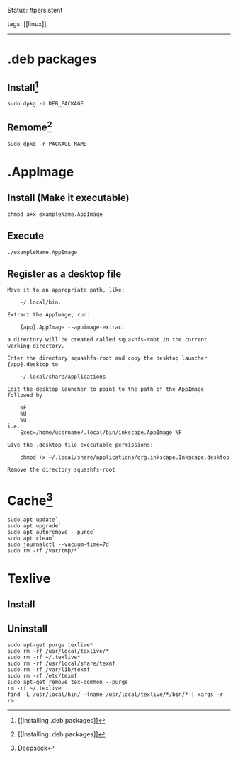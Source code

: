 Status: #persistent

tags: [[linux]], 

---
# .deb packages
## Install[^1]
```
sudo dpkg -i DEB_PACKAGE
```
## Remome[^1]
```
sudo dpkg -r PACKAGE_NAME
```
# .AppImage
## Install (Make it executable)
```
chmod a+x exampleName.AppImage
```
## Execute
``` 
./exampleName.AppImage
```
## Register as a desktop file
```
Move it to an appropriate path, like:

	~/.local/bin.

Extract the AppImage, run:

	{app}.AppImage --appimage-extract

a directory will be created called squashfs-root in the current working directory.

Enter the directory squashfs-root and copy the desktop launcher {app}.desktop to

	~/.local/share/applications

Edit the desktop launcher to point to the path of the AppImage followed by

	%F
	%U
	%u
i.e.
	Exec=/home/username/.local/bin/inkscape.AppImage %F

Give the .desktop file executable permissions:

	chmod +x ~/.local/share/applications/org.inkscape.Inkscape.desktop

Remove the directory squashfs-root
```
# Cache[^2]
```
sudo apt update`
sudo apt upgrade`
sudo apt autoremove --purge`
sudo apt clean`
sudo journalctl --vacuum-time=7d`
sudo rm -rf /var/tmp/*`
```
# Texlive
## Install
## Uninstall
	sudo apt-get purge texlive*
	sudo rm -rf /usr/local/texlive/*
	sudo rm -rf ~/.texlive*
	sudo rm -rf /usr/local/share/texmf
	sudo rm -rf /var/lib/texmf
	sudo rm -rf /etc/texmf
	sudo apt-get remove tex-common --purge
	rm -rf ~/.texlive
	find -L /usr/local/bin/ -lname /usr/local/texlive/*/bin/* | xargs -r rm


[^1]: [[Installing .deb packages]]
[^2]: Deepseek
